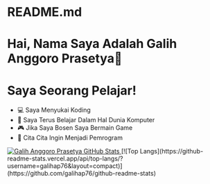 # README.md

# Hai, Nama Saya Adalah Galih Anggoro Prasetya👋

# Saya Seorang Pelajar!
- 💻  Saya Menyukai Koding
- 🌱  Saya Terus Belajar Dalam Hal Dunia Komputer
- 🎮  Jika Saya Bosen Saya Bermain Game
- 🏅  Cita Cita Ingin Menjadi Pemrogram

<a href="http://shells.systems">
  <img src="https://github-readme-stats.vercel.app/api?username=galihap76&show_icons=true&line_height=33&count_private=true&theme=white" alt="Galih Anggoro Prasetya GitHub Stats" />
</a>
[![Top Langs](https://github-readme-stats.vercel.app/api/top-langs/?username=galihap76&layout=compact)](https://github.com/galihap76/github-readme-stats)
